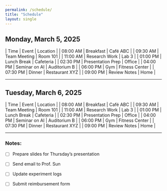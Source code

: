 ```yaml
---
permalink: /schedule/
title: "Schedule"
layout: single
---
```


## Monday, March 5, 2025
| Time  | Event | Location |
| 08:00 AM | Breakfast | Café ABC | 
| 09:30 AM | Team Meeting | Room 101 | 
| 11:00 AM | Research Work | Lab 3 | 
| 01:00 PM | Lunch Break | Cafeteria |
| 02:30 PM | Presentation Prep | Office | 
| 04:00 PM | Seminar on AI | Auditorium B | 
| 06:00 PM | Gym | Fitness Center | 
| 07:30 PM | Dinner | Restaurant XYZ | 
| 09:00 PM | Review Notes | Home | 

---

## Tuesday, March 6, 2025  
| Time  | Event | Location |
| 08:00 AM | Breakfast | Café ABC | 
| 09:30 AM | Team Meeting | Room 101 | 
| 11:00 AM | Research Work | Lab 3 | 
| 01:00 PM | Lunch Break | Cafeteria |
| 02:30 PM | Presentation Prep | Office | 
| 04:00 PM | Seminar on AI | Auditorium B | 
| 06:00 PM | Gym | Fitness Center | 
| 07:30 PM | Dinner | Restaurant XYZ | 
| 09:00 PM | Review Notes | Home | 

---

### Notes:
- [ ] Prepare slides for Thursday’s presentation  
- [ ] Send email to Prof. Sun  
- [ ] Update experiment logs  
- [ ] Submit reimbursement form  



